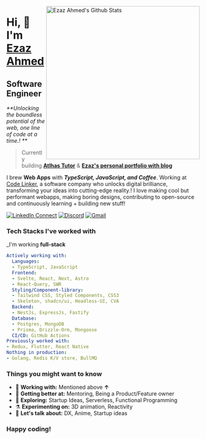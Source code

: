 
[<img align="right" width="400" src="https://github-readme-stats.vercel.app/api?username=ezaz-ahmed&&show_icons=true&theme=tokyonight&count_private=true" alt="Ezaz Ahmed's Github Stats"/>](https://github.com/ezaz-ahmed)

# Hi, 👋 I'm [**Ezaz Ahmed**](https://ezaz.dev)

## Software Engineer 

_**Unlocking the boundless potential of the web, one line of code at a time.! **_

> Currently building [**Atlhas Tutor**](https://tutor.atlhas.com) & [**Ezaz's personal portfolio with blog**](https://ezaz.dev)

I brew **Web Apps** with **_TypeScript, JavaScript, and Coffee_**. Working at [Code Linker](https://codelinker.com), a software company who unlocks digital brilliance, transforming your ideas into cutting-edge reality.! 
I love making cool but performant webapps, making boring designs, contributing to open-source and continuously learning + building new stuff!

[![LinkedIn Connect](https://img.shields.io/badge/%20-Connect-black?color=222244&labelColor=000000&logo=linkedin&logoColor=f5f7fe)](https://www.linkedin.com/in/ezaz-ahmed-abdullah/)
[![Discord](https://img.shields.io/badge/%20-Connect-black?color=222244&labelColor=000000&logo=discord&logoColor=f5f7fe)](https://discord.com/users/gambit9980)
[![Gmail](https://img.shields.io/badge/%20-Send%20Mail-black?color=222244&labelColor=000000&logo=gmail&logoColor=f5f7fe)](mailto:ezaznahmed@gmail.com?subject=From%20GitHub&&body=Hi,%20there.%20Found%20you%20on%20GitHub!%20Let's%20talk%20about...)

### Tech Stacks I've worked with

_I'm working **full-stack**

```yaml
Actively working with:
  Languages:
  - TypeScript, JavaScript
  Frontend:
  - Svelte, React, Next, Astro
  - React-Query, SWR
  Styling/Component-library:
  - Tailwind CSS, Styled Components, CSS3
  - Skeleton, shadcn/ui, Headless-UI, CVA
  Backend:
  - NestJs, ExpressJs, Fastify
  Database:
  - Postgres, MongoDB
  - Prisma, Drizzle-Orm, Mongoose
  CI/CD: GitHub Actions
Previously worked with:
- Redux, Flutter, React Native
Nothing in production:
- Golang, Redis K/V store, BullMQ
```

### Things you might want to know

- 🔭 <b>Working with:</b> Mentioned above **↑**
- 🌱 <b>Getting better at:</b> Mentoring, Being a Product/Feature owner
- 🤔 <b>Exploring:</b> Startup Ideas, Serverless, Functional Programming
- ⚗️ <b>Experimenting on:</b> 3D animation, Reactivity
- 💬 <b>Let's talk about:</b> DX, Anime, Startup ideas


### Happy coding!
